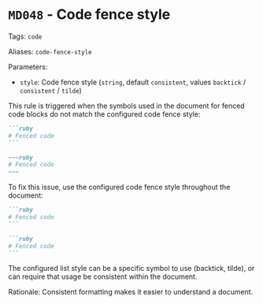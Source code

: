 # `MD048` - Code fence style

Tags: `code`

Aliases: `code-fence-style`

Parameters:

- `style`: Code fence style (`string`, default `consistent`, values `backtick`
  / `consistent` / `tilde`)

This rule is triggered when the symbols used in the document for fenced code
blocks do not match the configured code fence style:

````markdown
```ruby
# Fenced code
```

~~~ruby
# Fenced code
~~~
````

To fix this issue, use the configured code fence style throughout the
document:

````markdown
```ruby
# Fenced code
```

```ruby
# Fenced code
```
````

The configured list style can be a specific symbol to use (backtick, tilde), or
can require that usage be consistent within the document.

Rationale: Consistent formatting makes it easier to understand a document.